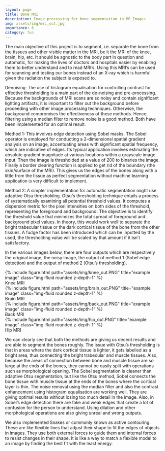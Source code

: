 ```yaml
---
layout: page
title: Bone MRI
description: Image processing for bone segmentation in MR Images
img: assets/img/mri_out.jpg
importance: 6
category: fun
---
```


The main objective of this project is to segment, i.e. separate the bone from the tissues and other visible matter in the MRI, be it the MRI of the knee, brain, hip, etc. It should be agnostic to the body part in question and automatic, for making the lives of doctors and hospitals easier by enabling them to better understand and to read MRI’s. Using this MRI’s can be used for scanning and testing our bones instead of an X-ray which is harmful given the radiation the subject is exposed to.

Denoising: The use of histogram equalisation for controlling contrast for effective thresholding is a main part of the de-noising and pre-processing. Because the backgrounds of MRI scans are so noisy and contain significant lighting artifacts, it is important to filter out the background before proceeding with other image processing techniques. Otherwise, the background compromises the effectiveness of these methods. Hence, filtering using a median filter to remove noise is a good method. Both have been implemented for an optimal result.

Method 1: This involves edge detection using Sobel masks. The Sobel operator is employed for conducting a 2-dimensional spatial gradient analysis on an image, accentuating areas with significant spatial frequency, which are indicative of edges. Its typical application involves estimating the absolute gradient magnitude at various locations within a grayscale image input. Then the image is thresholded at a value of 200 to binaries the image. Finally a border clearing function is applied to get rid of the boundary (the skin/surface of the MRI). This gives us the edges of the bones along with a little from the tissue as perfect segmentation without machine learning application is very difficult to implement.

Method 2: A simpler implementation for automatic segmentation might use adaptive Otsu thresholding. Otsu's thresholding technique entails a process of systematically examining all potential threshold values. It computes a dispersion metric for the pixel intensities on both sides of the threshold, representing the foreground and background. The objective is to identify the threshold value that minimizes the total spread of foreground and background pixel values. In theory, this would work well to separate the bright trabecular tissue or the dark cortical tissue of the bone from the other tissues. A fudge factor has been introduced which can be inputted by the used, the thresholding value will be scaled by that amount if it isn’t satisfactory.

In the various images below, there are four outputs which are respectively the original image, the noisy image, the output of method 1 (Sobel edge detection) and the output of method 2 (Otsu’s thresholding).

<div class="img">
        {% include figure.html path="assets/img/knee_out.PNG" title="example image" class="img-fluid rounded z-depth-1" %}
</div>
<div class="caption">
    Knee MRI
</div>

<div class="img">
        {% include figure.html path="assets/img/brain_out.PNG" title="example image" class="img-fluid rounded z-depth-1" %}
</div>
<div class="caption">
    Brain MRI
</div>

<div class="img">
        {% include figure.html path="assets/img/back_out.PNG" title="example image" class="img-fluid rounded z-depth-1" %}
</div>
<div class="caption">
    Back MRI
</div>

<div class="img">
        {% include figure.html path="assets/img/hip_out.PNG" title="example image" class="img-fluid rounded z-depth-1" %}
</div>
<div class="caption">
    Hip MRI
</div>

We can clearly see that both the methods are giving us decent results and are able to segment the bones roughly. The issue with Otsu’s thresholding is that in areas where the dark cortical tissue is lighter, it gets labelled as a bright area, thus connecting the bright trabecular and muscle tissues. Also, because the areas of connection between bone and muscle tissue are so large at the ends of the bones, they cannot be easily split with operations such as morphological opening. The Sobel segmentation is cleaner than adaptive Otsu segmentation, but like the Otsu method, Sobel connects the bone tissue with muscle tissue at the ends of the bones where the cortical layer is thin. The noise removal using the median filter and also the contrast enhancement using histogram equalisation are working well. They are giving optimal results without losing too much detail in the image. Also, in Sobel’s edge detection there are fake and weak edges that create a lot of confusion for the person to understand. Using dilation and other morphological operations are also giving unreal and wrong outputs.

We also implemented Snakes or commonly known as active contouring. These are like flexible lines that adjust their shape to fit the edges of objects in images. They use both external forces to guide them and internal forces to resist changes in their shape. It is like a way to match a flexible model to an image by finding the best fit with the least energy.